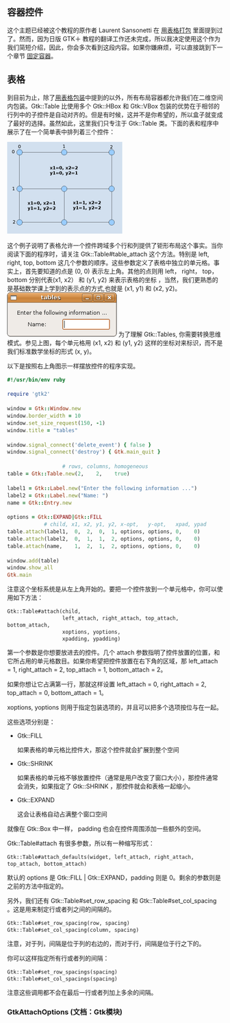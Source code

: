 ## 容器控件

这个主题已经被这个教程的原作者 Laurent Sansonetti 在 [用表格打包]() 里面提到过了。然而，因为日版 GTK＋ 教程的翻译工作还未完成，所以我决定使用这个作为我们简短介绍，因此，你会多次看到这段内容。如果你嫌麻烦，可以直接跳到下一个章节 [固定容器]()。

## 表格

到目前为止，除了[用表格包装]()中提到的以外，所有布局容器都允许我们在二维空间内包装。Gtk::Table 比使用多个 Gtk::HBox 和 Gtk::VBox 包装的优势在于相邻的行列中的子控件是自动对齐的。但是有时候，这并不是你希望的，所以盒子就变成了最好的选择。虽然如此，这里我们只专注于 Gtk::Table 类。下面的表和程序中展示了在一个简单表中排列着三个控件：

![contwidg-table-grid-s1](gtk2/contwidg-table-grid-s1.png)

这个例子说明了表格允许一个控件跨域多个行和列提供了钜形布局这个事实。当你阅读下面的程序时，请关注 Gtk::Table#table_attach 这个方法。特别是 left, right, top, bottom 这几个参数的顺序。这些参数定义了表格中独立的单元格。事实上，首先要知道的点是 (0, 0) 表示左上角。其他的点则用 left， right， top， bottom 分别代表(x1, x2） 和 (y1, y2) 来表示表格的坐标 ，当然，我们更熟悉的是基础数学课上学到的表示点的方式,也就是 (x1, y1) 和 (x2, y2)。![contwidg-tables](gtk2/contwidg-tables.png) 为了理解 Gtk::Tables, 你需要转换思维模式。参见上图，每个单元格用 (x1, x2) 和 (y1, y2) 这样的坐标对来标识，而不是我们标准数学坐标的形式 (x, y)。

以下是按照右上角图示一样摆放控件的程序实现。

```ruby
#!/usr/bin/env ruby

require 'gtk2'

window = Gtk::Window.new
window.border_width = 10
window.set_size_request(150, -1)
window.title = "tables"

window.signal_connect('delete_event') { false }
window.signal_connect('destroy') { Gtk.main_quit }

                  # rows, columns, homogeneous
table = Gtk::Table.new(2,    2,    true)

label1 = Gtk::Label.new("Enter the following information ...")
label2 = Gtk::Label.new("Name: ")
name = Gtk::Entry.new

options = Gtk::EXPAND|Gtk::FILL
            # child, x1, x2, y1, y2, x-opt,   y-opt,   xpad, ypad
table.attach(label1,  0,  2,  0,  1, options, options, 0,    0)
table.attach(label2,  0,  1,  1,  2, options, options, 0,    0)
table.attach(name,    1,  2,  1,  2, options, options, 0,    0)

window.add(table)
window.show_all
Gtk.main
```

注意这个坐标系统是从左上角开始的。要把一个控件放到一个单元格中，你可以使用如下方法：

	Gtk::Table#attach(child, 
	                  left_attach, right_attach, top_attach, bottom_attach, 
	                  xoptions, yoptions, 
	                  xpadding, ypadding)
	                  
第一个参数是你想要放进去的控件。几个 attach 参数指明了控件放置的位置，和它所占用的单元格数目。如果你希望把控件放置在右下角的区域，那 left_attach = 1, right_attach = 2, top_attach = 1, bottom_attach = 2。

如果你想让它占满第一行，那就这样设置 left_attach = 0, right_attach = 2, top_attach = 0, bottom_attach = 1。

xoptions, yoptions 则用于指定包装选项的，并且可以把多个选项按位与在一起。

这些选项分别是：

  + Gtk::FILL
  
    如果表格的单元格比控件大，那这个控件就会扩展到整个空间
    
  + Gtk::SHRINK
  
    如果表格的单元格不够放置控件（通常是用户改变了窗口大小），那控件通常会消失，如果指定了 Gtk::SHRINK ，那控件就会和表格一起缩小。
  
  + Gtk::EXPAND  
  
    这会让表格自动占满整个窗口空间
    
就像在 Gtk::Box 中一样， padding 也会在控件周围添加一些额外的空间。

Gtk::Table#attach 有很多参数，所以有一种缩写形式：

    Gtk::Table#attach_defaults(widget, left_attach, right_attach, top_attach, bottom_attach)

默认的 options 是 Gtk::FILL | Gtk::EXPAND，padding 则是 0。剩余的参数则是之前的方法中指定的。

另外，我们还有 Gtk::Table#set_row_spacing 和 Gtk::Table#set_col_spacing 。这是用来制定行或者列之间的间隔的。

	Gtk::Table#set_row_spacing(row, spacing)
	Gtk::Table#set_col_spacing(column, spacing)
	
注意，对于列，间隔是位于列的右边的，而对于行，间隔是位于行之下的。

你可以这样指定所有行或者列的间隔：

	Gtk::Table#set_row_spacings(spacing)
	Gtk::Table#set_col_spacings(spacing)	          
	
注意这些调用都不会在最后一行或者列加上多余的间隔。

### GtkAttachOptions (文档：Gtk模块)


